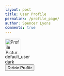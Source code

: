```yaml
---
layout: post
title: User Profile
permalink: /profile_page/
author: Spencer Lyons
comments: true
---
```


<html lang="en">
<head>
    <meta charset="UTF-8">
    <meta name="viewport" content="width=device-width, initial-scale=1.0">
    <title>User Profile</title>
    <link rel="stylesheet" href="/socialmedia_frontend/assets/css/profile_style.css">
</head>
<body>
    <div class="profile-header">
        <img id="link" src="{{ site.baseurl }}/images/gifitinatorlogo.png" width="50" height="50" alt="Profile Picture" /> 
        <div class="name" id="username">default_user</div>
        <div class="theme" id="theme-preference">dark</div>
        <button id="delete-btn" class="delete-button">Delete Profile</button>
    </div>
    <script>
        // Fetch user data and populate the profile
        async function loadProfile(username) {
            const apiUrl = `${pythonURI}/api/user_profile/${username}`;
            try {
                const response = await fetch(apiUrl, {
                    ...fetchOptions,
                    method: 'GET',
                    headers: { 'Content-Type': 'application/json' }
                });
                const data = await response.json();
                if (!data.user_id) {
                    console.log("User ID not found.")
                } else {
                    // Populate profile details
                    document.getElementById('link').src = data.link || '/images/gifitinatorlogo.png';
                    document.getElementById('username').textContent = data.name || 'Unknown User';
                    document.getElementById('theme-preference').textContent = `Preferred Theme: ${data.theme || 'Light'}`;
                }
            } catch (error) {
                console.error('Error fetching profile data:', error);
            }
        }
        // Load profile on page load
        async function deleteProfile() {
            const confirmation = confirm('Are you sure you want to delete this profile?');
            if (!confirmation) return;
            try {
                const response = await fetch(`${apiUrl}`, {
                    ...fetchOptions,
                    method: 'POST',
                    headers: { 'Content-Type': 'application/json' },
                    body: JSON.stringify({ user_id: 1 })
                });
                if (response.ok) {
                    alert('Profile deleted successfully!');
                    document.getElementById('link').src = '/images/gifitinatorlogo.png';
                    document.getElementById('username').textContent = 'Unknown User';
                    document.getElementById('theme-preference').textContent = 'Preferred Theme: Light';
                    localStorage.removeItem("user_id");
                } else {
                    const errorData = await response.json();
                    alert(`Error deleting profile: ${errorData.message}`);
                }
            } catch (error) {
                console.error('Error deleting profile:', error);
            }
        }
        // Load profile on page load
        document.addEventListener('DOMContentLoaded', async function() {
            const baseurl = document.querySelector('.trigger').getAttribute('data-baseurl');
            console.log("Base URL:", baseurl);
            const username = await getCredentials(baseurl);
            const loginArea = document.getElementById('profile-header');
            if (username) {
                loadProfile(username); // Fetch user ID based on username
                document.getElementById('delete-btn').addEventListener('click', deleteProfile);
                loginArea.innerHTML = `<a href="${baseurl}/profile/${username}">${username}</a>`;
            } else {
                loginArea.innerHTML = `<a href="${baseurl}/login">Login</a>`;
                localStorage.setItem('authenticated', 'false');
            }
        });
    </script>
</body>
</html>